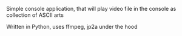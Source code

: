 Simple console application, that will play video file in the console as collection of ASCII arts

Written in Python, uses ffmpeg, jp2a under the hood
